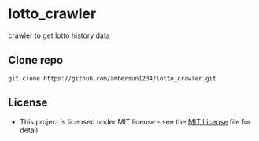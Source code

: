 # lotto_crawler
crawler to get lotto history data

## Clone repo
```=1
git clone https://github.com/ambersun1234/lotto_crawler.git
```

## License
+ This project is licensed under MIT license - see the [MIT License](./LICENSE) file for detail
